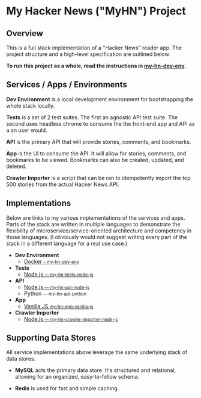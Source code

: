 # My Hacker News ("MyHN") Project

## Overview

This is a full stack implementation of a "Hacker News" reader app. The project structure and a high-level specification are outlined below.

**To run this project as a whole, read the instructions in [my-hn-dev-env](https://github.com/andyfleming/my-hn-dev-env).**

## Services / Apps / Environments

**Dev Environment** is a local development environment for bootstrapping the whole stack locally.

**Tests** is a set of 2 test suites. The first an agnostic API test suite. The second uses headless chrome to consume the the front-end app and API as a an user would.

**API** is the primary API that will provide stories, comments, and bookmarks.

**App** is the UI to consume the API. It will allow for stories, comments, and bookmarks to be viewed. Bookmarks can also be created, updated, and deleted.

**Crawler Importer** is a script that can be ran to idempotently import the top 500 stories from the actual Hacker News API.

<!--**Search Sync** is a worker service that will import any new records or chnages to records from MySQL to ElasticSearch.-->

<!-- **Data Analysis** is a set of scripts to determine things like most popular topics of all time (within the scope of the imported data) or the popularity of a topic over time. -->


## Implementations

Below are links to my various implementations of the services and apps. Parts of the stack are written in multiple languages to demonstrate the flexibility of microservice/service-oriented architecture and competency in those languages. (I obviously would not suggest writing every part of the stack in a different language for a real use case.)

* **Dev Environment**
    * [Docker <small>– my-hn-dev-env</small>](https://github.com/andyfleming/my-hn-dev-env)
* **Tests**
    * [Node.js <small>— my-hn-tests-node-js</small>](https://github.com/andyfleming/my-hn-tests)
* **API**
    * [Node.js <small>— my-hn-api-node-js</small>](https://github.com/andyfleming/my-hn-api-node-js)
    * Python <small>— my-hn-api-python</small>
    <!--* [Scala <small>— my-hn-api-scala</small>]()-->
* **App**
    * [Vanilla JS <small>my-hn-app-vanilla-js</small>](https://github.com/andyfleming/)
    <!-- * React + Redux <small>— my-hn-app-react</small> -->
* **Crawler Importer**
    * [Node.js <small>— my-hn-crawler-importer-node-js</small>](https://github.com/andyfleming/my-hn-crawler-importer-node-js)
    <!--* [Golang <small>— my-hn-crawler-importer-go</small>]() -->
    <!--* **Search Sync**-->
    <!--* Node.js <small>— my-hn-search-sync-node-js</small>-->
<!--* **Data Analysis**
    * R <small>– my-hn-data-analysis-r
    * Python <small>– my-hn-data-analysis-python</small>
-->
## Supporting Data Stores

All service implementations above leverage the same underlying stack of data stores.

* **MySQL** acts the primary data store. It's structured and relational, allowing for an organized, easy-to-follow schema.
<!-- * **Elasticsearch** provides advanced full-text search beyond what MySQL can provide efficiently and effectively, including fuzzy-matching and weighting.-->
* **Redis** is used for fast and simple caching.
